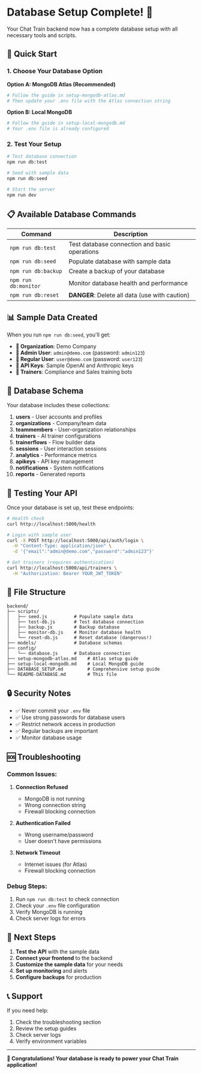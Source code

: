 # Database Setup Complete! 🎉

Your Chat Train backend now has a complete database setup with all necessary tools and scripts.

## 🚀 Quick Start

### 1. Choose Your Database Option

**Option A: MongoDB Atlas (Recommended)**
```bash
# Follow the guide in setup-mongodb-atlas.md
# Then update your .env file with the Atlas connection string
```

**Option B: Local MongoDB**
```bash
# Follow the guide in setup-local-mongodb.md
# Your .env file is already configured
```

### 2. Test Your Setup
```bash
# Test database connection
npm run db:test

# Seed with sample data
npm run db:seed

# Start the server
npm run dev
```

## 📋 Available Database Commands

| Command | Description |
|---------|-------------|
| `npm run db:test` | Test database connection and basic operations |
| `npm run db:seed` | Populate database with sample data |
| `npm run db:backup` | Create a backup of your database |
| `npm run db:monitor` | Monitor database health and performance |
| `npm run db:reset` | **DANGER**: Delete all data (use with caution) |

## 📊 Sample Data Created

When you run `npm run db:seed`, you'll get:

- **🏢 Organization**: Demo Company
- **👤 Admin User**: `admin@demo.com` (password: `admin123`)
- **👤 Regular User**: `user@demo.com` (password: `user123`)
- **🔑 API Keys**: Sample OpenAI and Anthropic keys
- **🤖 Trainers**: Compliance and Sales training bots

## 🔧 Database Schema

Your database includes these collections:

1. **users** - User accounts and profiles
2. **organizations** - Company/team data
3. **teammembers** - User-organization relationships
4. **trainers** - AI trainer configurations
5. **trainerflows** - Flow builder data
6. **sessions** - User interaction sessions
7. **analytics** - Performance metrics
8. **apikeys** - API key management
9. **notifications** - System notifications
10. **reports** - Generated reports

## 🧪 Testing Your API

Once your database is set up, test these endpoints:

```bash
# Health check
curl http://localhost:5000/health

# Login with sample user
curl -X POST http://localhost:5000/api/auth/login \
  -H "Content-Type: application/json" \
  -d '{"email":"admin@demo.com","password":"admin123"}'

# Get trainers (requires authentication)
curl http://localhost:5000/api/trainers \
  -H "Authorization: Bearer YOUR_JWT_TOKEN"
```

## 📁 File Structure

```
backend/
├── scripts/
│   ├── seed.js          # Populate sample data
│   ├── test-db.js       # Test database connection
│   ├── backup.js        # Backup database
│   ├── monitor-db.js    # Monitor database health
│   └── reset-db.js      # Reset database (dangerous!)
├── models/              # Database schemas
├── config/
│   └── database.js      # Database connection
├── setup-mongodb-atlas.md    # Atlas setup guide
├── setup-local-mongodb.md    # Local MongoDB guide
├── DATABASE_SETUP.md         # Comprehensive setup guide
└── README-DATABASE.md        # This file
```

## 🔒 Security Notes

- ✅ Never commit your `.env` file
- ✅ Use strong passwords for database users
- ✅ Restrict network access in production
- ✅ Regular backups are important
- ✅ Monitor database usage

## 🆘 Troubleshooting

### Common Issues:

1. **Connection Refused**
   - MongoDB is not running
   - Wrong connection string
   - Firewall blocking connection

2. **Authentication Failed**
   - Wrong username/password
   - User doesn't have permissions

3. **Network Timeout**
   - Internet issues (for Atlas)
   - Firewall blocking connection

### Debug Steps:

1. Run `npm run db:test` to check connection
2. Check your `.env` file configuration
3. Verify MongoDB is running
4. Check server logs for errors

## 🎯 Next Steps

1. **Test the API** with the sample data
2. **Connect your frontend** to the backend
3. **Customize the sample data** for your needs
4. **Set up monitoring** and alerts
5. **Configure backups** for production

## 📞 Support

If you need help:
1. Check the troubleshooting section
2. Review the setup guides
3. Check server logs
4. Verify environment variables

---

**🎉 Congratulations! Your database is ready to power your Chat Train application!**


